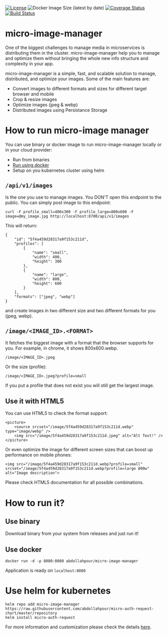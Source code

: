 [![License](https://img.shields.io/badge/License-Apache%202.0-blue.svg)](https://opensource.org/licenses/Apache-2.0)
![Docker Image Size (latest by date)](https://img.shields.io/docker/image-size/abdollahpour/micro-image-manager)
[![Coverage Status](https://coveralls.io/repos/github/abdollahpour/micro-image-manager/badge.svg?branch=master)](https://coveralls.io/github/abdollahpour/micro-image-manager?branch=master)
[![Build Status](https://secure.travis-ci.org/abdollahpour/micro-image-manager.svg?branch=master)](http://travis-ci.org/abdollahpour/micro-image-manager)

# micro-image-manager

One of the biggest challenges to manage media in microservices is distributing them in the cluster. micro-image-manager help you to manage and optimize them without bringing the whole new info structure and complexity in your app.

micro-image-manager is a simple, fast, and scalable solution to manage, distributed, and optimize your images. Some of the main features are:

* Convert images to different formats and sizes for different target browser and mobile
* Crop & resize images
* Optimize images (jpeg & webp)
* Distributed images using Persistance Storage

# How to run micro-image manager
You can use binary or docker image to run micro-image-manager locally or in your cloud provider:

* Run from binaries
* [Run using docker](docs/docker.md)
* Setup on you kubernetes cluster using helm

## `/api/v1/images`
Is the one you use to manage images. You DON'T open this endpoint to the public. You can simply post image to this endpoint:

    curl -F profile_small=400x300 -F profile_large=800x600 -F image=@my_image.jpg http://localhost:8700/api/v1/images

This will return:

    {
        "id": "5f4a459d28317a9f153c211d",
        "profiles": [
            {
                "name": "small",
                "width": 400,
                "height": 300
            },
            {
                "name": "large",
                "width": 800,
                "height": 600
            }
        ],
        "formats": ["jpeg", "webp"]
    }

and create images in two different size and two different formats for you (jpeg, webp).

## `/image/<IMAGE_ID>.<FORMAT>`
It fetches the biggest image with a format that the browser supports for you. For example, in chrome, it shows 800x600.webp.

    /image/<IMAGE_ID>.jpeg

Or the size (profile):

    /image/<IMAGE_ID>.jpeg?profile=small

If you put a profile that does not exist you will still get the largest image.

## Use it with HTML5
You can use HTML5 to check the format support:

    <picture>
        <source srcset="/image/5f4a459d28317a9f153c211d.webp" type="image/webp" />
        <img src="/image/5f4a459d28317a9f153c211d.jpeg" alt="Alt Text!" />
    </picture>

Or even optimize the image for different screen sizes that can boost up performance on mobile phones:

    <img src="/image/5f4a459d28317a9f153c211d.webp?profile=small"
    srcset="/image/5f4a459d28317a9f153c211d.webp?profile=large 800w"
    alt="Image description">

Please check HTML5 documentation for all possible combinations.

# How to run it?

## Use binary
Download binary from your system from releases and just run it!

## Use docker

    docker run -d -p 8080:8080 abdollahpour/micro-image-manager

Application is ready on `localhost:8080`

# Use helm for kubernetes

    helm repo add micro-image-manager https://raw.githubusercontent.com/abdollahpour/micro-auth-request-chart/master/repository
    helm install micro-auth-request

For more information and customization please check the details [here](https://github.com/abdollahpour/micro-image-manager-chart).